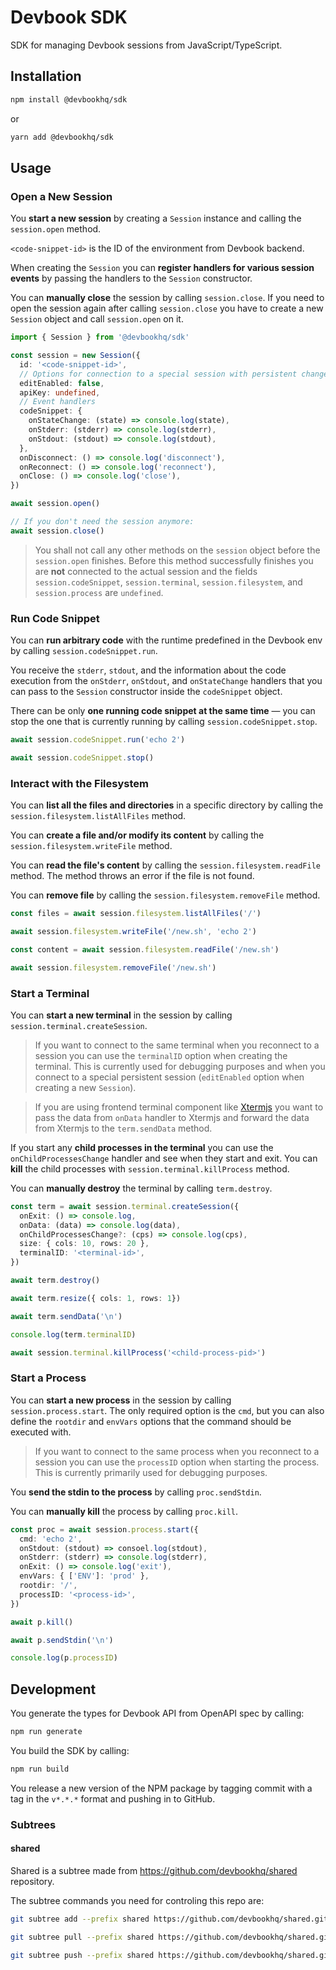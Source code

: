 # Devbook SDK
SDK for managing Devbook sessions from JavaScript/TypeScript.

## Installation
```sh
npm install @devbookhq/sdk
```
or
```sh
yarn add @devbookhq/sdk
```

## Usage
### Open a New Session
You **start a new session** by creating a `Session` instance and calling the `session.open` method.

`<code-snippet-id>` is the ID of the environment from Devbook backend.

When creating the `Session` you can **register handlers for various session events** by passing the handlers to the `Session` constructor.

You can **manually close** the session by calling `session.close`. If you need to open the session again after calling `session.close` you have to create a new `Session` object and call `session.open` on it.

```ts
import { Session } from '@devbookhq/sdk'

const session = new Session({
  id: '<code-snippet-id>',
  // Options for connection to a special session with persistent changes
  editEnabled: false,
  apiKey: undefined,
  // Event handlers
  codeSnippet: {
    onStateChange: (state) => console.log(state),
    onStderr: (stderr) => console.log(stderr),
    onStdout: (stdout) => console.log(stdout),
  },
  onDisconnect: () => console.log('disconnect'),
  onReconnect: () => console.log('reconnect'),
  onClose: () => console.log('close'),
})

await session.open()

// If you don't need the session anymore:
await session.close()
```

> You shall not call any other methods on the `session` object before the `session.open` finishes. Before this method successfully finishes you are **not** connected to the actual session and the fields `session.codeSnippet`, `session.terminal`, `session.filesystem`, and `session.process` are `undefined`.

### Run Code Snippet
You can **run arbitrary code** with the runtime predefined in the Devbook env by calling `session.codeSnippet.run`.

You receive the `stderr`, `stdout`, and the information about the code execution from the `onStderr`, `onStdout`, and `onStateChange` handlers that you can pass to the `Session` constructor inside the `codeSnippet` object.

There can be only **one running code snippet at the same time** — you can stop the one that is currently running by calling `session.codeSnippet.stop`.

```ts
await session.codeSnippet.run('echo 2')

await session.codeSnippet.stop()
```

### Interact with the Filesystem
You can **list all the files and directories** in a specific directory by calling the `session.filesystem.listAllFiles` method.

You can **create a file and/or modify its content** by calling the `session.filesystem.writeFile` method.

You can **read the file's content** by calling the `session.filesystem.readFile` method. The method throws an error if the file is not found.

You can **remove file** by calling the `session.filesystem.removeFile` method.

```ts
const files = await session.filesystem.listAllFiles('/')

await session.filesystem.writeFile('/new.sh', 'echo 2')

const content = await session.filesystem.readFile('/new.sh')

await session.filesystem.removeFile('/new.sh')
```

### Start a Terminal
You can **start a new terminal** in the session by calling `session.terminal.createSession`. 

> If you want to connect to the same terminal when you reconnect to a session you can use the `terminalID` option when creating the terminal. This is currently used for debugging purposes and when you connect to a special persistent session (`editEnabled` option when creating a new `Session`).

> If you are using frontend terminal component like [Xtermjs](https://github.com/xtermjs/xterm.js/) you want to pass the data from `onData` handler to Xtermjs and forward the data from Xtermjs to the `term.sendData` method.

If you start any **child processes in the terminal** you can use the `onChildProcessesChange` handler and see when they start and exit. You can **kill** the child processes with `session.terminal.killProcess` method.

You can **manually destroy** the terminal by calling `term.destroy`.

```ts
const term = await session.terminal.createSession({
  onExit: () => console.log,
  onData: (data) => console.log(data),
  onChildProcessesChange?: (cps) => console.log(cps),
  size: { cols: 10, rows: 20 },
  terminalID: '<terminal-id>',
})

await term.destroy()

await term.resize({ cols: 1, rows: 1})

await term.sendData('\n')

console.log(term.terminalID)

await session.terminal.killProcess('<child-process-pid>')
```

### Start a Process
You can **start a new process** in the session by calling `session.process.start`. The only required option is the `cmd`, but you can also define the `rootdir` and `envVars` options that the command should be executed with.

> If you want to connect to the same process when you reconnect to a session you can use the `processID` option when starting the process. This is currently primarily used for debugging purposes.

You **send the stdin to the process** by calling `proc.sendStdin`.

You can **manually kill** the process by calling `proc.kill`.

```ts
const proc = await session.process.start({
  cmd: 'echo 2',
  onStdout: (stdout) => consoel.log(stdout),
  onStderr: (stderr) => console.log(stderr),
  onExit: () => console.log('exit'),
  envVars: { ['ENV']: 'prod' },
  rootdir: '/',
  processID: '<process-id>',
})

await p.kill()

await p.sendStdin('\n')

console.log(p.processID)
```

## Development
You generate the types for Devbook API from OpenAPI spec by calling:
```sh
npm run generate
```

You build the SDK by calling:
```sh
npm run build
```

You release a new version of the NPM package by tagging commit with a tag in the `v*.*.*` format and pushing in to GitHub.

### Subtrees
#### shared
Shared is a subtree made from https://github.com/devbookhq/shared repository.

The subtree commands you need for controling this repo are:
```bash
git subtree add --prefix shared https://github.com/devbookhq/shared.git master
```

```bash
git subtree pull --prefix shared https://github.com/devbookhq/shared.git master
```

```bash
git subtree push --prefix shared https://github.com/devbookhq/shared.git master
```
